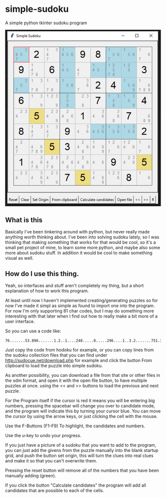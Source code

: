 # simple-sudoku
A simple python tkinter sudoku program

![screenshot](https://raw.githubusercontent.com/sotolf2/simple-sudoku/master/Skjermbilde.PNG)

## What is this

Basically I've been tinkering around with python, but never really made anything worth thinking about. I've been into solving sudoku
lately, so I was thinking that making something that works for that would be cool, so it's a small pet project of mine, to learn some
more python, and maybe also some more about sudoku stuff. In addition it would be cool to make something visual as well.

## How do I use this thing.

Yeah, so interfaces and stuff aren't completely my thing, but a short explanation of how to work this program.

At least until now I haven't implemented creating/generating puzzles so for now I've made it simpl as simple as found to import one into
the program. For now I'm only supporting 81 char codes, but I may do something more interesting with that later when I find out how to 
really make a bit more of a user interface.

So you can use a code like:

    76.......53.896.......1.2..1....248.....8.....296....1..3.2.......751.36.......12
    
Just copy the code from hodoku for example, or you can copy lines from the sudoku collection files that you can find under
http://sudocue.net/download.php for example and click the button From clipboard to load the puzzle into simple sudoku.

As another possibility, you can download a file from that site or other files in the sdm format, and open it with the open file button, to have multiple puzzles at once. using the << and >> buttons to load the previous and next puzzle.

For the Program itself if the cursor is red it means you will be entering big numbers, pressing the spacebar will change you over to
candidate mode, and the program will indicate this by turning your cursor blue. You can move the cursor by using the arrow keys, or
just clicking the cell with the mouse.

Use the F-Buttons (F1-F9) To highlight, the candidates and numbers.

Use the u-key to undo your progress.

If you just have a picture of a sudoku that you want to add to the program, you can just add the givens from the puzzle manually
into the blank startup grid, and push the button set origin, this will turn the clues into real clues and make it so that you can't
overwrite them.

Pressing the reset button will remove all of the numbers that you have been manually adding (green).

If you click the button "Calculate candidates" the program will add all candidates that are possible to each of the cells.


